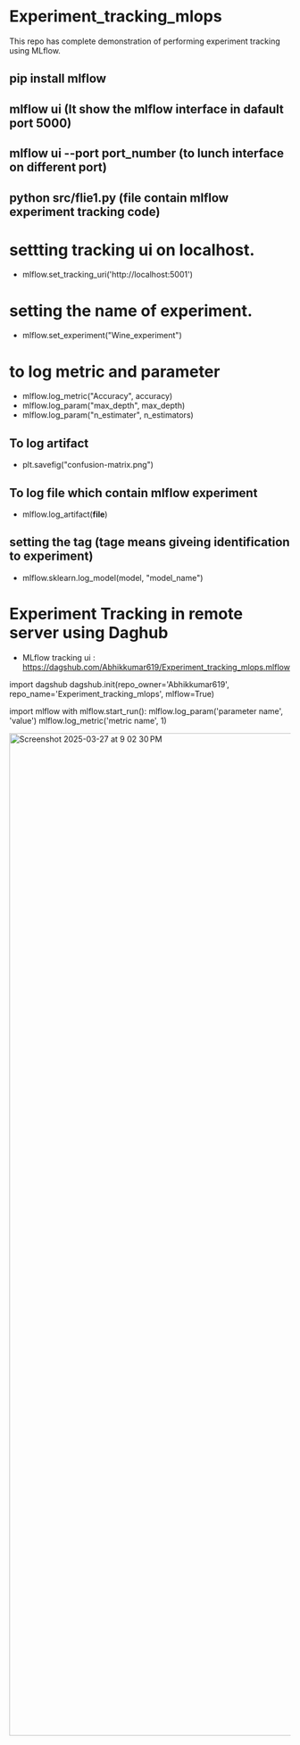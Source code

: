 # Experiment_tracking_mlops
This repo has complete demonstration of performing experiment tracking using MLflow.


## pip install mlflow

## mlflow ui (It show the mlflow interface in dafault port 5000)

## mlflow ui --port port_number (to lunch interface on different port)

## python src/flie1.py (file contain mlflow experiment tracking code)


# settting tracking ui on localhost. 
- mlflow.set_tracking_uri('http://localhost:5001')

# setting the name of experiment. 
- mlflow.set_experiment("Wine_experiment")

# to log metric and parameter 
- mlflow.log_metric("Accuracy", accuracy)
- mlflow.log_param("max_depth", max_depth)
- mlflow.log_param("n_estimater", n_estimators)

## To log artifact
- plt.savefig("confusion-matrix.png")

## To log file which contain mlflow experiment 

-  mlflow.log_artifact(__file__)

## setting the tag (tage means giveing identification to experiment)
- mlflow.sklearn.log_model(model, "model_name")



# Experiment Tracking in remote server using Daghub

- MLflow tracking ui : https://dagshub.com/Abhikkumar619/Experiment_tracking_mlops.mlflow

import dagshub
dagshub.init(repo_owner='Abhikkumar619', repo_name='Experiment_tracking_mlops', mlflow=True)

import mlflow
with mlflow.start_run():
  mlflow.log_param('parameter name', 'value')
  mlflow.log_metric('metric name', 1)

<img width="1797" alt="Screenshot 2025-03-27 at 9 02 30 PM" src="https://github.com/user-attachments/assets/0f41add7-143e-44ee-8d10-c8ec6f5e0caf" />



